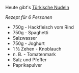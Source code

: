Heute gibt's [Türkische Nudeln](https://www.chefkoch.de/rezepte/2144711344611305/Tuerkische-Nudeln.html)

*Rezept für 6 Personen*

- 750g - Hackfleisch vom Rind 
- 750g - Spaghetti 
- Salzwasser 
- 750g - Joghurt 
- 1 ½ Zehen - Knoblauch 
- n. B. - Tomatenmark 
- Salz und Pfeffer 
- Paprikapulver 
